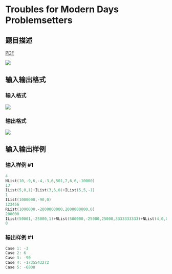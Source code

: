 # Troubles for Modern Days Problemsetters

## 题目描述

[problemUrl]: https://uva.onlinejudge.org/index.php?option=com_onlinejudge&Itemid=8&category=23&page=show_problem&problem=2065

[PDF](https://uva.onlinejudge.org/external/111/p11124.pdf)

![](https://cdn.luogu.com.cn/upload/vjudge_pic/UVA11124/d7a63fd8717afa7f2e95683ee27a2a141e487adc.png)

## 输入输出格式

### 输入格式

![](https://cdn.luogu.com.cn/upload/vjudge_pic/UVA11124/b1ba71498460ada06f1da0228fbcf55a50bcb88b.png)

### 输出格式

![](https://cdn.luogu.com.cn/upload/vjudge_pic/UVA11124/869c90e8f83a342464c6280868093dc0db933ecd.png)

## 输入输出样例

### 输入样例 #1

```cpp
4
NList(10,-9,6,-4,-3,6,501,7,6,6,-10000)
13
IList(5,0,1)+IList(3,6,0)+IList(5,5,-1)
1
IList(1000000,-90,0)
123456
RList(1000000,-2000000000,2000000000,0)
200000
IList(50001,-25000,1)+RList(500000,-25000,25000,3333333333)+NList(4,0,0,0,0)
0
```


### 输出样例 #1

```cpp
Case 1: -3
Case 2: 6
Case 3: -90
Case 4: -1735543272
Case 5: -6808
```


